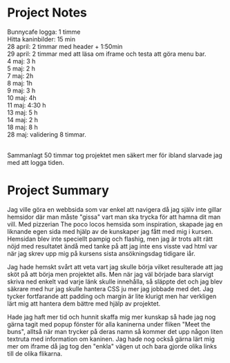 # Project Notes
Bunnycafe logga: 1 timme
<br>Hitta kaninbilder: 15 min
<br>28 april: 2 timmar med header + 1:50min
<br>29 april: 2 timmar med att läsa om iframe och testa att göra menu bar.
<br>4 maj: 3 h
<br>5 maj: 2 h
<br>7 maj: 2h
<br>8 maj: 1h
<br>9 maj: 3 h
<br>10 maj: 4h
<br>11 maj: 4:30 h
<br>13 maj: 5 h
<br>14 maj: 2 h
<br>18 maj: 8 h
<br>28 maj: validering 8 timmar.

<br>Sammanlagt 50 timmar tog projektet men säkert mer för ibland slarvade jag med att logga tiden. 

# Project Summary
Jag ville göra en webbsida som var enkel att navigera då jag själv inte gillar hemsidor där man måste "gissa" vart man ska trycka för att hamna dit man vill. Med pizzerian The poco locos hemsida som inspiration, skapade jag en liknande egen sida med hjälp av de kunskaper jag fått med mig i kursen. Hemsidan blev inte speciellt pampig och flashig, men jag är trots allt rätt nöjd med resultatet ändå med tanke på att jag inte ens visste vad html var när jag skrev upp mig på kursens sista ansökningsdag tidigare iår.  

Jag hade hemskt svårt att veta vart jag skulle börja vilket resulterade att jag sköt på att börja men projektet alls. Men när jag väl började bara slarvigt skriva ned enkelt vad varje länk skulle innehålla, så släppte det och jag blev säkrare med hur jag skulle hantera CSS ju mer jag jobbade med det. Jag tycker fortfarande att padding och margin är lite klurigt men har verkligen lärt mig att hantera dem bättre med hjälp av projektet. 

Hade jag haft mer tid och hunnit skaffa mig mer kunskap så hade jag nog gärna tagit med popup fönster för alla kaninerna under fliken "Meet the buns", alltså när man trycker på deras namn så kommer det upp någon liten textruta med information om kaninen. Jag hade nog också gärna lärt mig mer om iframe då jag tog den "enkla" vägen ut och bara gjorde olika links till de olika flikarna. 


